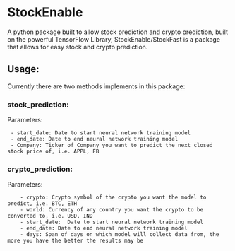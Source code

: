 # StockEnable
A python package built to allow stock prediction and crypto prediction, built on the powerful TensorFlow Library, StockEnable/StockFast is a package that allows for easy stock and crypto prediction.


## Usage:

Currently there are two methods implements in this package:


### stock_prediction:

   Parameters:
   
     - start_date: Date to start neural network training model  
     - end_date: Date to end neural network training model
     - Company: Ticker of Company you want to predict the next closed stock price of, i.e. APPL, FB
   
 ### crypto_prediction:
      
   Parameters:
      
        - crypto: Crypto symbol of the crypto you want the model to predict, i.e. BTC, ETH
        - world: Currency of any country you want the crypto to be converted to, i.e. USD, IND
        - start_date:  Date to start neural network training model
        - end_date: Date to end neural network training model
        - days: Span of days on which model will collect data from, the more you have the better the results may be
        
        
        
  
        
 
 
 
   
 
 





